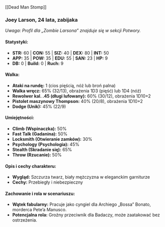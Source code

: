 [[Dead Man Stomp]]
### **Joey Larson, 24 lata, zabijaka**

_Uwaga: Profil dla „Zombie Larsona” znajduje się w sekcji Potwory._

#### **Statystyki:**

- **STR:** 60 | **CON:** 55 | **SIZ:** 40 | **DEX:** 80 | **INT:** 50
- **APP:** 35 | **POW:** 35 | **EDU:** 55 | **SAN:** 23 | **HP:** 9
- **DB:** 0 | **Build:** 0 | **Ruch:** 9

#### **Walka:**

- **Ataki na rundę:** 1 (cios pięścią, nóż lub broń palna)
- **Walka wręcz:** 65% (32/13), obrażenia 1D3 (pięść) lub 1D4 (nóż)
- **Rewolwer kal. .45 (długi lufowany):** 60% (30/12), obrażenia 1D10+2
- **Pistolet maszynowy Thompson:** 40% (20/8), obrażenia 1D10+2
- **Dodge (Unik):** 45% (22/9)

#### **Umiejętności:**

- **Climb (Wspinaczka):** 50%
- **Fast Talk (Gadanina):** 50%
- **Locksmith (Otwieranie zamków):** 30%
- **Psychology (Psychologia):** 45%
- **Stealth (Skradanie się):** 65%
- **Throw (Rzucanie):** 50%

#### **Opis i cechy charakteru:**

- **Wygląd:** Szczurza twarz, biały mężczyzna w eleganckim garniturze
- **Cechy:** Przebiegły i niebezpieczny

#### **Zachowanie i rola w scenariuszu:**

- **Wątek fabularny:** Pracuje jako cyngiel dla Archiego „Bossa” Bonato, morderca Pete’a Manusco.
- **Potencjalna rola:** Groźny przeciwnik dla Badaczy, może zaatakować bez ostrzeżenia.